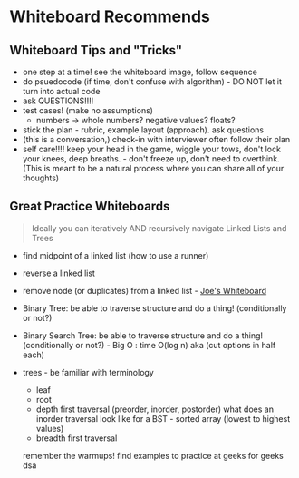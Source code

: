 #  Whiteboard Recommends

## Whiteboard Tips and "Tricks"

- one step at a time!  see the whiteboard image, follow sequence
- do psuedocode (if time, don't confuse with algorithm)  - DO NOT let it turn into actual code
- ask QUESTIONS!!!!  
- test cases!   (make no assumptions) 
    - numbers -> whole numbers?  negative values? floats?
- stick the plan - rubric, example layout (approach). ask questions
- (this is a conversation,) check-in with interviewer often follow their plan
- self care!!!!  keep your head in the game, wiggle your tows, don't lock your knees, deep breaths.  - don't freeze up, don't need to overthink.  (This is meant to be a natural process where you can share all of your thoughts)

## Great Practice Whiteboards

> Ideally you can iteratively AND recursively navigate Linked Lists and Trees

- find midpoint of a linked list (how to use a runner)
- reverse a linked list 
- remove node (or duplicates) from a linked list - [Joe's Whiteboard]()
- Binary Tree:  be able to traverse structure and do a thing! (conditionally or not?)
- Binary Search Tree:  be able to traverse structure and do a thing! (conditionally or not?)   - Big O : time O(log n) aka (cut options in half each)
- trees - be familiar with terminology
  - leaf
  - root
  - depth first traversal (preorder, inorder, postorder) what does an inorder traversal look like for a BST - sorted array (lowest to highest values)
  - breadth first traversal

  remember the warmups!
  find examples to practice at geeks for geeks dsa
